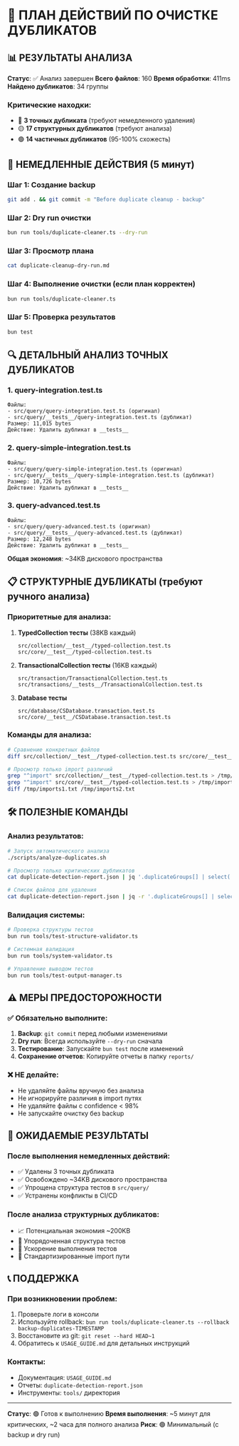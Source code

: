 # 🎯 ПЛАН ДЕЙСТВИЙ ПО ОЧИСТКЕ ДУБЛИКАТОВ

## 📊 РЕЗУЛЬТАТЫ АНАЛИЗА

**Статус**: ✅ Анализ завершен
**Всего файлов**: 160
**Время обработки**: 411ms
**Найдено дубликатов**: 34 группы

### Критические находки:
- 🔴 **3 точных дубликата** (требуют немедленного удаления)
- 🟡 **17 структурных дубликатов** (требуют анализа)
- 🟢 **14 частичных дубликатов** (95-100% схожесть)

## 🚀 НЕМЕДЛЕННЫЕ ДЕЙСТВИЯ (5 минут)

### Шаг 1: Создание backup
```bash
git add . && git commit -m "Before duplicate cleanup - backup"
```

### Шаг 2: Dry run очистки
```bash
bun run tools/duplicate-cleaner.ts --dry-run
```

### Шаг 3: Просмотр плана
```bash
cat duplicate-cleanup-dry-run.md
```

### Шаг 4: Выполнение очистки (если план корректен)
```bash
bun run tools/duplicate-cleaner.ts
```

### Шаг 5: Проверка результатов
```bash
bun test
```

## 🔍 ДЕТАЛЬНЫЙ АНАЛИЗ ТОЧНЫХ ДУБЛИКАТОВ

### 1. query-integration.test.ts
```
Файлы:
- src/query/query-integration.test.ts (оригинал)
- src/query/__tests__/query-integration.test.ts (дубликат)
Размер: 11,015 bytes
Действие: Удалить дубликат в __tests__
```

### 2. query-simple-integration.test.ts
```
Файлы:
- src/query/query-simple-integration.test.ts (оригинал)
- src/query/__tests__/query-simple-integration.test.ts (дубликат)
Размер: 10,726 bytes
Действие: Удалить дубликат в __tests__
```

### 3. query-advanced.test.ts
```
Файлы:
- src/query/query-advanced.test.ts (оригинал)
- src/query/__tests__/query-advanced.test.ts (дубликат)
Размер: 12,248 bytes
Действие: Удалить дубликат в __tests__
```

**Общая экономия**: ~34KB дискового пространства

## 📋 СТРУКТУРНЫЕ ДУБЛИКАТЫ (требуют ручного анализа)

### Приоритетные для анализа:

1. **TypedCollection тесты** (38KB каждый)
   ```
   src/collection/__test__/typed-collection.test.ts
   src/core/__test__/typed-collection.test.ts
   ```

2. **TransactionalCollection тесты** (16KB каждый)
   ```
   src/transaction/TransactionalCollection.test.ts
   src/transactions/__tests__/TransactionalCollection.test.ts
   ```

3. **Database тесты**
   ```
   src/database/CSDatabase.transaction.test.ts
   src/core/__test__/CSDatabase.transaction.test.ts
   ```

### Команды для анализа:
```bash
# Сравнение конкретных файлов
diff src/collection/__test__/typed-collection.test.ts src/core/__test__/typed-collection.test.ts

# Просмотр только import различий
grep "^import" src/collection/__test__/typed-collection.test.ts > /tmp/imports1.txt
grep "^import" src/core/__test__/typed-collection.test.ts > /tmp/imports2.txt
diff /tmp/imports1.txt /tmp/imports2.txt
```

## 🛠️ ПОЛЕЗНЫЕ КОМАНДЫ

### Анализ результатов:
```bash
# Запуск автоматического анализа
./scripts/analyze-duplicates.sh

# Просмотр только критических дубликатов
cat duplicate-detection-report.json | jq '.duplicateGroups[] | select(.type == "EXACT")'

# Список файлов для удаления
cat duplicate-detection-report.json | jq -r '.duplicateGroups[] | select(.type == "EXACT") | .files[1].relativePath'
```

### Валидация системы:
```bash
# Проверка структуры тестов
bun run tools/test-structure-validator.ts

# Системная валидация
bun run tools/system-validator.ts

# Управление выводом тестов
bun run tools/test-output-manager.ts
```

## ⚠️ МЕРЫ ПРЕДОСТОРОЖНОСТИ

### ✅ Обязательно выполните:
1. **Backup**: `git commit` перед любыми изменениями
2. **Dry run**: Всегда используйте `--dry-run` сначала
3. **Тестирование**: Запускайте `bun test` после изменений
4. **Сохранение отчетов**: Копируйте отчеты в папку `reports/`

### ❌ НЕ делайте:
- Не удаляйте файлы вручную без анализа
- Не игнорируйте различия в import путях
- Не удаляйте файлы с confidence < 98%
- Не запускайте очистку без backup

## 🎯 ОЖИДАЕМЫЕ РЕЗУЛЬТАТЫ

### После выполнения немедленных действий:
- ✅ Удалены 3 точных дубликата
- ✅ Освобождено ~34KB дискового пространства
- ✅ Упрощена структура тестов в `src/query/`
- ✅ Устранены конфликты в CI/CD

### После анализа структурных дубликатов:
- 📈 Потенциальная экономия ~200KB
- 🧹 Упорядоченная структура тестов
- 🚀 Ускорение выполнения тестов
- 📝 Стандартизированные import пути

## 📞 ПОДДЕРЖКА

### При возникновении проблем:
1. Проверьте логи в консоли
2. Используйте rollback: `bun run tools/duplicate-cleaner.ts --rollback backup-duplicates-TIMESTAMP`
3. Восстановите из git: `git reset --hard HEAD~1`
4. Обратитесь к `USAGE_GUIDE.md` для детальных инструкций

### Контакты:
- Документация: `USAGE_GUIDE.md`
- Отчеты: `duplicate-detection-report.json`
- Инструменты: `tools/` директория

---

**Статус**: 🟢 Готов к выполнению
**Время выполнения**: ~5 минут для критических, ~2 часа для полного анализа
**Риск**: 🟢 Минимальный (с backup и dry run)
